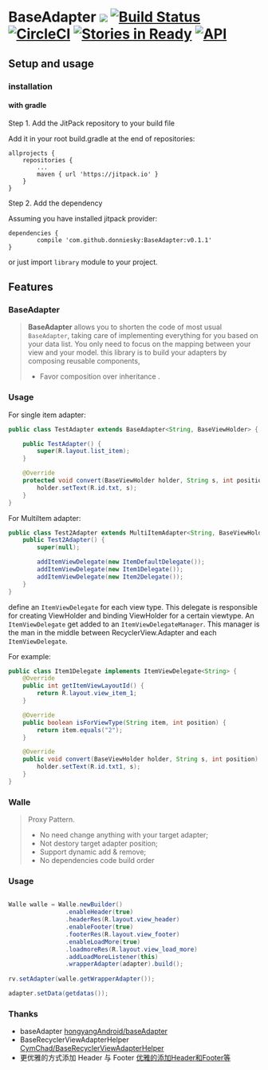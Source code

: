 # BaseAdapter [![](https://jitpack.io/v/donniesky/BaseAdapter.svg)](https://jitpack.io/#donniesky/BaseAdapter)  [![Build Status](https://travis-ci.org/donniesky/BaseAdapter.svg?branch=master)](https://travis-ci.org/donniesky/BaseAdapter)  [![CircleCI](https://circleci.com/gh/donniesky/BaseAdapter/tree/master.svg?style=svg)](https://circleci.com/gh/donniesky/BaseAdapter/tree/master)  [![Stories in Ready](https://badge.waffle.io/donniesky/BaseAdapter.png?label=ready&title=Ready)](https://waffle.io/donniesky/BaseAdapter?utm_source=badge)  [![API](https://img.shields.io/badge/API-14%2B-blue.svg?style=flat)](https://android-arsenal.com/api?level=14)

## Setup and usage
### installation

#### with gradle

Step 1. Add the JitPack repository to your build file

Add it in your root build.gradle at the end of repositories:
```GRADLE
allprojects {
	repositories {
		...
		maven { url 'https://jitpack.io' }
	}
}
```
Step 2. Add the dependency

Assuming you have installed jitpack provider:
```GRADLE
dependencies {
        compile 'com.github.donniesky:BaseAdapter:v0.1.1'
}
```

or just import `library` module to your project.

## Features

### BaseAdapter
> **BaseAdapter** allows you to shorten the code of most usual ```BaseAdapter```, taking care of implementing everything for you based on your data list. You only need to focus on the mapping between your view and your model.
> this library is to build your adapters by composing reusable components, 
> * Favor composition over inheritance .

### Usage

For single item adapter:

```JAVA
public class TestAdapter extends BaseAdapter<String, BaseViewHolder> {

    public TestAdapter() {
        super(R.layout.list_item);
    }

    @Override
    protected void convert(BaseViewHolder holder, String s, int position) {
        holder.setText(R.id.txt, s);
    }
}
```

For MultiItem adapter:

```JAVA
public class Test2Adapter extends MultiItemAdapter<String, BaseViewHolder> {
    public Test2Adapter() {
        super(null);

        addItemViewDelegate(new ItemDefaultDelegate());
        addItemViewDelegate(new Item1Delegate());
        addItemViewDelegate(new Item2Delegate());
    }
}
```
define an `ItemViewDelegate` for each view type. This delegate is responsible for creating ViewHolder and binding ViewHolder for a certain viewtype. An `ItemViewDelegate` get added to an `ItemViewDelegateManager`. This manager is the man in the middle between RecyclerView.Adapter and each `ItemViewDelegate`.

For example:

```JAVA
public class Item1Delegate implements ItemViewDelegate<String> {
    @Override
    public int getItemViewLayoutId() {
        return R.layout.view_item_1;
    }

    @Override
    public boolean isForViewType(String item, int position) {
        return item.equals("2");
    }

    @Override
    public void convert(BaseViewHolder holder, String s, int position) {
        holder.setText(R.id.txt1, s);
    }
}
```

### Walle
> Proxy Pattern.
> 
> * No need change anything with your target adapter;
> * Not destory target adapter position;
> * Support dynamic add & remove;
> * No dependencies code build order

### Usage

```JAVA

Walle walle = Walle.newBuilder()
                .enableHeader(true)
                .headerRes(R.layout.view_header)
                .enableFooter(true)
                .footerRes(R.layout.view_footer)
                .enableLoadMore(true)
                .loadmoreRes(R.layout.view_load_more)
                .addLoadMoreListener(this)
                .wrapperAdapter(adapter).build();
		
rv.setAdapter(walle.getWrapperAdapter());

adapter.setData(getdatas());

```

### Thanks
* baseAdapter [hongyangAndroid/baseAdapter](https://github.com/hongyangAndroid/baseAdapter)
* BaseRecyclerViewAdapterHelper [CymChad/BaseRecyclerViewAdapterHelper](https://github.com/CymChad/BaseRecyclerViewAdapterHelper)
* 更优雅的方式添加 Header 与 Footer [优雅的添加Header和Footer等](http://www.woaitqs.cc/android/2017/04/11/new-way-to-add-header-and-footer)
